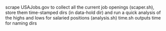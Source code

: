 scrape USAJobs.gov to collect all the current job openings (scaper.sh), store them time-stamped dirs (in data-hold dir) and run a quick analysis of the highs and lows for salaried positions (analysis.sh)
 time.sh outputs time for naming dirs
